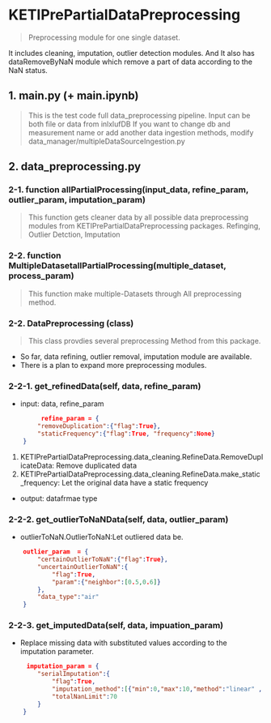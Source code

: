 
# KETIPrePartialDataPreprocessing
> Preprocessing module for one single dataset. 

It includes cleaning, imputation, outlier detection modules.
And It also has dataRemoveByNaN module which remove a part of data according to the NaN status.

## 1. main.py (+ main.ipynb)
> This is the test code full data_preprocessing pipeline.
> Input can be both file or data from inlxlufDB 
> If you want to change db and measurement name or add another data ingestion methods, modify data_manager/multipleDataSourceIngestion.py

## 2. data_preprocessing.py
### 2-1. function allPartialProcessing(input_data, refine_param, outlier_param, imputation_param)
> This function gets cleaner data by all possible data preprocessing modules from KETIPrePartialDataPreprocessing packages.
> Refinging, Outlier Detction, Imputation

### 2-2. function MultipleDatasetallPartialProcessing(multiple_dataset, process_param)
> This function make multiple-Datasets through All preprocessing method.

### 2-2. DataPreprocessing (class)
> This class provdies several preprocessing Method from this package.

- So far, data refining, outlier removal, imputation module are available.
- There is a plan to expand more preprocessing modules.

### 2-2-1. get_refinedData(self, data, refine_param)
- input: data, refine_param
```json
         refine_param = {
        "removeDuplication":{"flag":True},
        "staticFrequency":{"flag":True, "frequency":None}
    }
```
1) KETIPrePartialDataPreprocessing.data_cleaning.RefineData.RemoveDuplicateData: Remove duplicated data
2) KETIPrePartialDataPreprocessing.data_cleaning.RefineData.make_static_frequency: Let the original data have a static frequency
- output: datafrmae type

### 2-2-2. get_outlierToNaNData(self, data, outlier_param)
- outlierToNaN.OutlierToNaN:Let outliered data be.
```json
    outlier_param  = {
        "certainOutlierToNaN":{"flag":True},
        "uncertainOutlierToNaN":{
            "flag":True,
            "param":{"neighbor":[0.5,0.6]}
        },
        "data_type":"air"
    }
```

### 2-2-3. get_imputedData(self, data, impuation_param)
- Replace missing data with substituted values according to the imputation parameter.
```json
     imputation_param = {
        "serialImputation":{
            "flag":True,
            "imputation_method":[{"min":0,"max":10,"method":"linear" , "parameter":{}},{"min":11,"max":20,"method":"mean" , "parameter":{}}],
            "totalNanLimit":70
        }
    }
```
